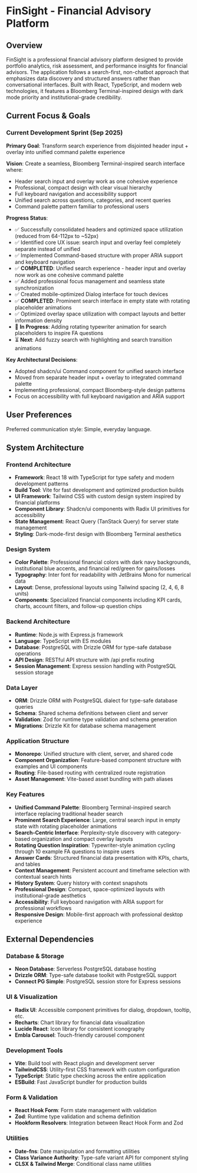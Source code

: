 # FinSight - Financial Advisory Platform

## Overview

FinSight is a professional financial advisory platform designed to provide portfolio analytics, risk assessment, and performance insights for financial advisors. The application follows a search-first, non-chatbot approach that emphasizes data discovery and structured answers rather than conversational interfaces. Built with React, TypeScript, and modern web technologies, it features a Bloomberg Terminal-inspired design with dark mode priority and institutional-grade credibility.

## Current Focus & Goals

### Current Development Sprint (Sep 2025)
**Primary Goal**: Transform search experience from disjointed header input + overlay into unified command palette experience

**Vision**: Create a seamless, Bloomberg Terminal-inspired search interface where:
- Header search input and overlay work as one cohesive experience
- Professional, compact design with clear visual hierarchy  
- Full keyboard navigation and accessibility support
- Unified search across questions, categories, and recent queries
- Command palette pattern familiar to professional users

**Progress Status**:
- ✅ Successfully consolidated headers and optimized space utilization (reduced from 64-112px to ~52px)
- ✅ Identified core UX issue: search input and overlay feel completely separate instead of unified
- ✅ Implemented Command-based structure with proper ARIA support and keyboard navigation
- ✅ **COMPLETED**: Unified search experience - header input and overlay now work as one cohesive command palette
- ✅ Added professional focus management and seamless state synchronization
- ✅ Created mobile-optimized Dialog interface for touch devices
- ✅ **COMPLETED**: Prominent search interface in empty state with rotating placeholder animations
- ✅ Optimized overlay space utilization with compact layouts and better information density
- 🚧 **In Progress**: Adding rotating typewriter animation for search placeholders to inspire FA questions
- ⏳ **Next**: Add fuzzy search with highlighting and search transition animations

**Key Architectural Decisions**:
- Adopted shadcn/ui Command component for unified search interface
- Moved from separate header input + overlay to integrated command palette
- Implementing professional, compact Bloomberg-style design patterns
- Focus on accessibility with full keyboard navigation and ARIA support

## User Preferences

Preferred communication style: Simple, everyday language.

## System Architecture

### Frontend Architecture
- **Framework**: React 18 with TypeScript for type safety and modern development patterns
- **Build Tool**: Vite for fast development and optimized production builds
- **UI Framework**: Tailwind CSS with custom design system inspired by financial platforms
- **Component Library**: Shadcn/ui components with Radix UI primitives for accessibility
- **State Management**: React Query (TanStack Query) for server state management
- **Styling**: Dark-mode-first design with Bloomberg Terminal aesthetics

### Design System
- **Color Palette**: Professional financial colors with dark navy backgrounds, institutional blue accents, and financial red/green for gains/losses
- **Typography**: Inter font for readability with JetBrains Mono for numerical data
- **Layout**: Dense, professional layouts using Tailwind spacing (2, 4, 6, 8 units)
- **Components**: Specialized financial components including KPI cards, charts, account filters, and follow-up question chips

### Backend Architecture
- **Runtime**: Node.js with Express.js framework
- **Language**: TypeScript with ES modules
- **Database**: PostgreSQL with Drizzle ORM for type-safe database operations
- **API Design**: RESTful API structure with /api prefix routing
- **Session Management**: Express session handling with PostgreSQL session storage

### Data Layer
- **ORM**: Drizzle ORM with PostgreSQL dialect for type-safe database queries
- **Schema**: Shared schema definitions between client and server
- **Validation**: Zod for runtime type validation and schema generation
- **Migrations**: Drizzle Kit for database schema management

### Application Structure
- **Monorepo**: Unified structure with client, server, and shared code
- **Component Organization**: Feature-based component structure with examples and UI components
- **Routing**: File-based routing with centralized route registration
- **Asset Management**: Vite-based asset bundling with path aliases

### Key Features
- **Unified Command Palette**: Bloomberg Terminal-inspired search interface replacing traditional header search
- **Prominent Search Experience**: Large, central search input in empty state with rotating placeholder animations
- **Search-Centric Interface**: Perplexity-style discovery with category-based organization and compact overlay layouts
- **Rotating Question Inspiration**: Typewriter-style animation cycling through 10 example FA questions to inspire users
- **Answer Cards**: Structured financial data presentation with KPIs, charts, and tables
- **Context Management**: Persistent account and timeframe selection with contextual search hints
- **History System**: Query history with context snapshots
- **Professional Design**: Compact, space-optimized layouts with institutional-grade aesthetics
- **Accessibility**: Full keyboard navigation with ARIA support for professional workflows
- **Responsive Design**: Mobile-first approach with professional desktop experience

## External Dependencies

### Database & Storage
- **Neon Database**: Serverless PostgreSQL database hosting
- **Drizzle ORM**: Type-safe database toolkit with PostgreSQL support
- **Connect PG Simple**: PostgreSQL session store for Express sessions

### UI & Visualization
- **Radix UI**: Accessible component primitives for dialog, dropdown, tooltip, etc.
- **Recharts**: Chart library for financial data visualization
- **Lucide React**: Icon library for consistent iconography
- **Embla Carousel**: Touch-friendly carousel component

### Development Tools
- **Vite**: Build tool with React plugin and development server
- **TailwindCSS**: Utility-first CSS framework with custom configuration
- **TypeScript**: Static type checking across the entire application
- **ESBuild**: Fast JavaScript bundler for production builds

### Form & Validation
- **React Hook Form**: Form state management with validation
- **Zod**: Runtime type validation and schema definition
- **Hookform Resolvers**: Integration between React Hook Form and Zod

### Utilities
- **Date-fns**: Date manipulation and formatting utilities
- **Class Variance Authority**: Type-safe variant API for component styling
- **CLSX & Tailwind Merge**: Conditional class name utilities